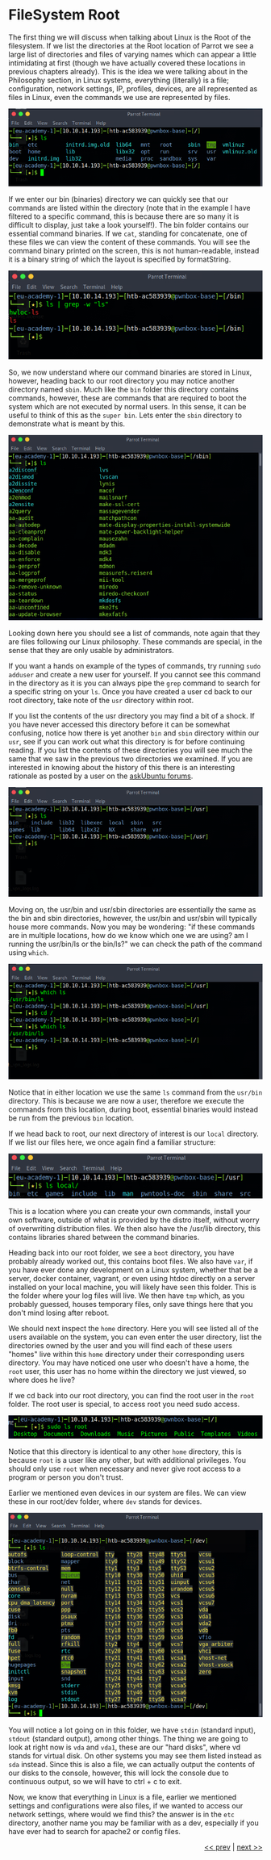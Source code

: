 # FileSystem Root

The first thing we will discuss when talking about Linux is the Root of the filesystem.
If we list the directories at the Root location of Parrot we see a large list of directories and files of varying names which can appear a little intimidating at first (though we have actually covered these locations in previous chapters already). This is the idea we were talking about in the Philosophy section, in Linux systems, everything (literally) is a file; configuration, network settings, IP, profiles, devices, are all represented as files in Linux, even the commands we use are represented by files.

![Parrot Root](../images/parrotRoot.png)

If we enter our bin (binaries) directory we can quickly see that our commands are listed within the directory (note that in the example I have filtered to a specific command, this is because there are so many it is difficult to display, just take a look yourself!). The bin folder contains our essential command binaries. If we ```cat```, standing for concatenate, one of these files we can view the content of these commands. You will see the command binary printed on the screen, this is not human-readable, instead it is a binary string of which the layout is specified by formatString.

![Parrot Bin](../images/binFiles.png)

So, we now understand where our command binaries are stored in Linux, however, heading back to our root directory you may notice another directory named ```sbin```. Much like the ```bin``` folder this directory contains commands, however, these are commands that are required to boot the system which are not executed by normal users. In this sense, it can be useful to think of this as the ```super bin```. Lets enter the ```sbin``` directory to demonstrate what is meant by this.

![Parrot Sbin](../images/sbin.png)

Looking down here you should see a list of commands, note again that they are files following our Linux philosophy. These commands are special, in the sense that they are only usable by administrators.

If you want a hands on example of the types of commands, try running ```sudo adduser``` and create a new user for yourself. If you cannot see this command in the directory as it is you can always pipe the ```grep``` command to search for a specific string on your ```ls```. Once you have created a user cd back to our root directory, take note of the ```usr``` directory within root.

If you list the contents of the usr directory you may find a bit of a shock. If you have never accessed this directory before it can be somewhat confusing, notice how there is yet another ```bin``` and ```sbin``` directory within our ```usr```, see if you can work out what this directory is for before continuing reading. If you list the contents of these directories you will see much the same that we saw in the previous two directories we examined. If you are interested in knowing about the history of this there is an interesting rationale as posted by a user on the [askUbuntu forums](https://askubuntu.com/questions/130186/what-is-the-rationale-for-the-usr-directory).

![Root Usr](../images/usr.png)

Moving on, the usr/bin and usr/sbin directories are essentially the same as the bin and sbin directories, however, the usr/bin and usr/sbin will typically house more commands. Now you may be wondering: "if these commands are in multiple locations, how do we know which one we are using? am I running the usr/bin/ls or the bin/ls?" we can check the path of the command using ```which```.

![Which Command](../images/which.png)

Notice that in either location we use the same ```ls``` command from the ```usr/bin``` directory. This is because we are now a user, therefore we execute the commands from this location, during boot, essential binaries would instead be run from the previous ```bin``` location.

If we head back to root, our next directory of interest is our ```local``` directory. If we list our files here, we once again find a familiar structure:

![Linux Local](../images/local.png)

This is a location where you can create your own commands, install your own software, outside of what is provided by the distro itself, without worry of overwriting distribution files.
We then also have the /usr/lib directory, this contains libraries shared between the command binaries.

Heading back into our root folder, we see a ```boot``` directory, you have probably already worked out, this contains boot files. We also have ```var```, if you have ever done any development on a Linux system, whether that be a server, docker container, vagrant, or even using htdoc directly on a server installed on your local machine, you will likely have seen this folder. This is the folder where your log files will live.  We then have ```tmp``` which, as you probably guessed, houses temporary files, only save things here that you don't mind losing after reboot.

We should next inspect the ```home``` directory. Here you will see listed all of the users available on the system, you can even enter the user directory, list the directories owned by the user and you will find each of these users "homes" live within this ```home``` directory under their corresponding users directory. You may have noticed one user who doesn't have a home, the ```root``` user, this user has no home within the directory we just viewed, so where does he live?

If we cd back into our root directory, you can find the root user in the ```root``` folder. The root user is special, to access root you need sudo access.

![Root Home](../images/rootHome.png)

Notice that this directory is identical to any other ```home``` directory, this is because ```root``` is a user like any other, but with additional privileges. You should only use ```root``` when necessary and never give root access to a program or person you don't trust.

Earlier we mentioned even devices in our system are files. We can view these in our root/dev folder, where ```dev``` stands for devices.

![Dev Directory](../images/dev.png)

You will notice a lot going on in this folder, we have ```stdin``` (standard input), ```stdout``` (standard output), among other things. The thing we are going to look at right now is ```vda``` and ```vda1```, these are our "hard disks", where vd stands for virtual disk. On other systems you may see them listed instead as ```sda``` instead. Since this is also a file, we can actually output the contents of our disks to the console, however, this will lock the console due to continuous output, so we will have to ctrl + c to exit.

Now, we know that everything in Linux is a file, earlier we mentioned settings and configurations were also files, if we wanted to access our network settings, where would we find this? the answer is in the ```etc``` directory, another name you may be familiar with as a dev, especially if you have ever had to search for apache2 or config files.

<div align="right">

[<< prev](./5_commands.md) | [next >>]()
</div>
